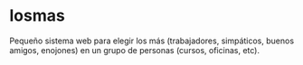 # losmas
Pequeño sistema web para elegir los más (trabajadores, simpáticos, buenos amigos, enojones) en un grupo de personas (cursos, oficinas, etc).
